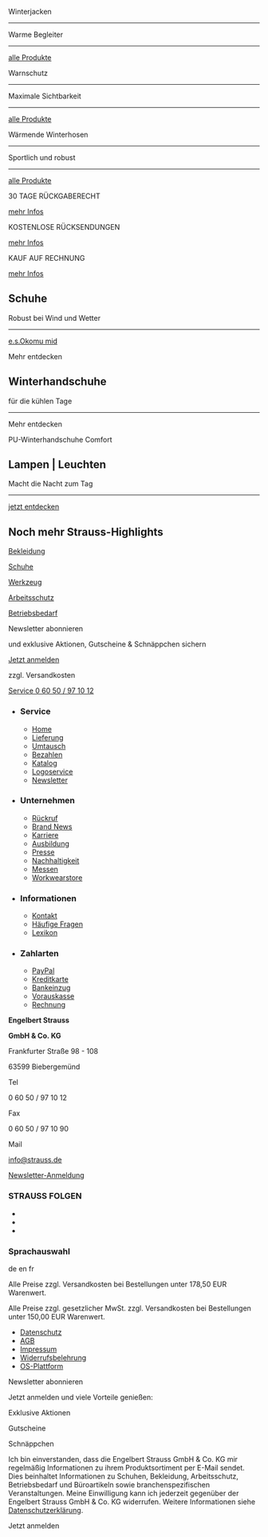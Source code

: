 Winterjacken

---

Warme
Begleiter

---

[alle Produkte](https://www.engelbert-strauss.de/s/suche?query=Winterjacke)

Warnschutz

---

Maximale
Sichtbarkeit

---

[alle Produkte](https://www.engelbert-strauss.de/warnschutzkleidung-en20471/)

Wärmende Winterhosen

---

Sportlich
und robust

---

[alle Produkte](https://www.engelbert-strauss.de/s/suche?query=Winterhosen)

 30 TAGE RÜCKGABERECHT

[mehr Infos](https://www.engelbert-strauss.de/Service/Umtausch)

 KOSTENLOSE RÜCKSENDUNGEN

[mehr Infos](https://www.engelbert-strauss.de/Service/Umtausch)

 KAUF AUF RECHNUNG

[mehr Infos](https://www.engelbert-strauss.de/Service/Bezahlen)

 Schuhe
---

Robust bei
Wind und Wetter

---

[e.s.Okomu mid](https://www.engelbert-strauss.de/sicherheitsschuhe-s3/s3-sicherheitsschuhe-e-s-okomu-mid-1300100-93584-8.html?amp;itemorigin=startseite_hw22winter)

Mehr entdecken

 Winterhandschuhe
---

für die
kühlen Tage

---

Mehr entdecken

PU-Winterhandschuhe
Comfort

 Lampen | Leuchten
---

Macht die Nacht
zum Tag

---

[jetzt entdecken](https://www.engelbert-strauss.de/leuchten/)

 Noch mehr Strauss-Highlights
---

[Bekleidung](https://www.engelbert-strauss.de/arbeitskleidung/)

[Schuhe](https://www.engelbert-strauss.de/arbeitsschuhe/)

[Werkzeug](https://www.engelbert-strauss.de/werkzeuge/)

[Arbeitsschutz](https://www.engelbert-strauss.de/arbeitsschutz/)

[Betriebsbedarf](https://www.engelbert-strauss.de/betriebsbedarf/)

 Newsletter abonnieren

 und exklusive Aktionen, Gutscheine & Schnäppchen sichern

[Jetzt anmelden](https://www.engelbert-strauss.de/Service/Newsletter?ItemOrigin=StartHW22-23_Winter)

[]()

zzgl. Versandkosten

[Service 0 60 50 / 97 10 12](tel:+496050971012)

* ### Service ###

  * [Home](https://www.engelbert-strauss.de/)
  * [Lieferung](https://www.engelbert-strauss.de/Service/Lieferung)
  * [Umtausch](https://www.engelbert-strauss.de/Service/Umtausch)
  * [Bezahlen](https://www.engelbert-strauss.de/Service/Bezahlen)
  * [Katalog](https://www.engelbert-strauss.de/Service/Katalog)
  * [Logoservice](https://www.engelbert-strauss.de/Service/Logoservice)
  * [Newsletter](https://www.engelbert-strauss.de/Service/Newsletter)

* ### Unternehmen ###

  * [Rückruf](https://www.engelbert-strauss.de/Informationen/Rueckruf)
  * [Brand News](https://www.engelbert-strauss.de/brand-news)
  * [Karriere](https://www.engelbert-strauss.de/Unternehmen/Karriere)
  * [Ausbildung](https://www.engelbert-strauss.de/Unternehmen/Karriere/Ausbildung)
  * [Presse](https://www.engelbert-strauss.de/Unternehmen/Presse/Presseberichte)
  * [Nachhaltigkeit](https://www.engelbert-strauss.de/Nachhaltigkeit)
  * [Messen](https://www.engelbert-strauss.de/Unternehmen/Messen)
  * [Workwearstore](https://www.engelbert-strauss.de/Unternehmen/workwearstore)

* ### Informationen ###

  * [Kontakt](https://www.engelbert-strauss.de/Informationen/Kontakt)
  * [Häufige Fragen](https://www.engelbert-strauss.de/Helpcenter-Redirect)
  * [Lexikon](https://www.engelbert-strauss.de/Informationen/Lexikon/A)

* ### Zahlarten ###

  * [PayPal](https://www.engelbert-strauss.de/Service/Bezahlen)
  * [Kreditkarte](https://www.engelbert-strauss.de/Service/Bezahlen)
  * [Bankeinzug](https://www.engelbert-strauss.de/Service/Bezahlen)
  * [Vorauskasse](https://www.engelbert-strauss.de/Service/Bezahlen)
  * [Rechnung](https://www.engelbert-strauss.de/Service/Bezahlen)

**Engelbert Strauss**

**GmbH & Co. KG**

Frankfurter Straße 98 - 108

63599 Biebergemünd

Tel

0 60 50 / 97 10 12

Fax

0 60 50 / 97 10 90

Mail

[info@strauss.de](mailto:info@strauss.de)

[ Newsletter-Anmeldung ]() [](https://www.engelbert-strauss.de/Service/Newsletter)

###  STRAUSS FOLGEN  ###

* [](https://www.facebook.com/EngelbertStraussDE)
* [](https://www.youtube.com/user/engelbertstraussTV)
* [](https://www.instagram.com/engelbert_strauss)

### Sprachauswahl ###

de en fr

Alle Preise zzgl. Versandkosten bei Bestellungen unter 178,50 EUR Warenwert.

 Alle Preise zzgl. gesetzlicher MwSt. zzgl. Versandkosten bei Bestellungen unter 150,00 EUR Warenwert.

* [Datenschutz](https://www.engelbert-strauss.de/Rechtliches/Datenschutz)
* [AGB](https://www.engelbert-strauss.de/Rechtliches/AGB)
* [Impressum](https://www.engelbert-strauss.de/Rechtliches/Impressum)
* [Widerrufsbelehrung](https://www.engelbert-strauss.de/Rechtliches/Widerrufsbelehrung)
* [OS-Plattform](https://www.engelbert-strauss.de/Rechtliches/OS)

 Newsletter abonnieren

 Jetzt anmelden und viele Vorteile genießen:

 Exklusive Aktionen

 Gutscheine

 Schnäppchen

Ich bin einverstanden, dass die Engelbert Strauss GmbH & Co. KG mir regelmäßig Informationen zu ihrem Produktsortiment per E-Mail sendet. Dies beinhaltet Informationen zu Schuhen, Bekleidung, Arbeitsschutz, Betriebsbedarf und Büroartikeln sowie branchenspezifischen Veranstaltungen. Meine Einwilligung kann ich jederzeit gegenüber der Engelbert Strauss GmbH & Co. KG widerrufen. Weitere Informationen siehe [Datenschutzerklärung](https://www.engelbert-strauss.de/Rechtliches/Datenschutz).

Jetzt anmelden
